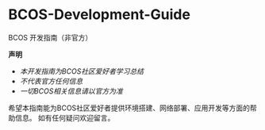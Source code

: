 # BCOS-Development-Guide
BCOS 开发指南（非官方）

**声明**
- *本开发指南为BCOS社区爱好者学习总结*
- *不代表官方任何信息*
- *一切BCOS相关信息请以官方为准*

希望本指南能为BCOS社区爱好者提供环境搭建、网络部署、应用开发等方面的帮助信息。
如有任何疑问欢迎留言。

